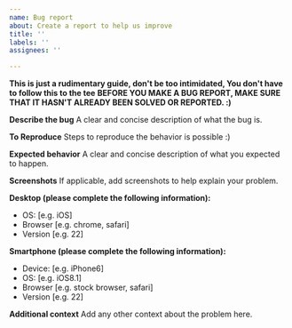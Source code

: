 ```yaml
---
name: Bug report
about: Create a report to help us improve
title: ''
labels: ''
assignees: ''

---
```


**This is just a rudimentary guide, don't be too intimidated, You don't have to follow this to the tee**
**BEFORE YOU MAKE A BUG REPORT, MAKE SURE THAT IT HASN'T ALREADY BEEN SOLVED OR REPORTED. :)**

**Describe the bug**
A clear and concise description of what the bug is.

**To Reproduce**
Steps to reproduce the behavior is possible :)

**Expected behavior**
A clear and concise description of what you expected to happen.

**Screenshots**
If applicable, add screenshots to help explain your problem.

**Desktop (please complete the following information):**
 - OS: [e.g. iOS]
 - Browser [e.g. chrome, safari]
 - Version [e.g. 22]

**Smartphone (please complete the following information):**
 - Device: [e.g. iPhone6]
 - OS: [e.g. iOS8.1]
 - Browser [e.g. stock browser, safari]
 - Version [e.g. 22]

**Additional context**
Add any other context about the problem here.
